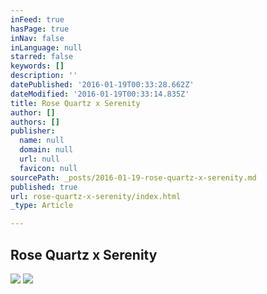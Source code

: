 ```yaml
---
inFeed: true
hasPage: true
inNav: false
inLanguage: null
starred: false
keywords: []
description: ''
datePublished: '2016-01-19T00:33:28.662Z'
dateModified: '2016-01-19T00:33:14.835Z'
title: Rose Quartz x Serenity
author: []
authors: []
publisher:
  name: null
  domain: null
  url: null
  favicon: null
sourcePath: _posts/2016-01-19-rose-quartz-x-serenity.md
published: true
url: rose-quartz-x-serenity/index.html
_type: Article

---
```

## Rose Quartz x Serenity
![](https://the-grid-user-content.s3-us-west-2.amazonaws.com/59cfd379-970b-4871-8035-0e4771e9c796.jpg)
![](https://the-grid-user-content.s3-us-west-2.amazonaws.com/1fa1057c-0100-4a13-a59b-51ee4c0503a8.jpg)